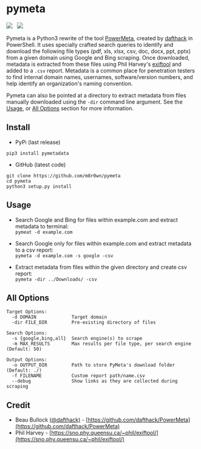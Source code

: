 # pymeta
![](https://img.shields.io/badge/Python-3.6+-blue.svg)&nbsp;&nbsp;
![](https://img.shields.io/badge/License-GPL%203.0-green.svg)


Pymeta is a Python3 rewrite of the tool [PowerMeta](https://github.com/dafthack/PowerMeta), created by [dafthack](https://twitter.com/dafthack) in PowerShell. It uses specially crafted search queries to identify and download the following file types (pdf, xls, xlsx, csv, doc, docx, ppt, pptx) from a given domain using Google and Bing scraping. Once downloaded, metadata is extracted from these files using Phil Harvey's [exiftool](https://sno.phy.queensu.ca/~phil/exiftool/) and added to a ```.csv``` report. Metadata is a common place for penetration testers to find internal domain names, usernames, software/version numbers, and help identify an organization's naming convention.

Pymeta can also be pointed at a directory to extract metadata from files manually downloaded using the ```-dir``` command line argument. See the [Usage](#Usage), or [All Options](#All-Options) section for more information. 


## Install
* PyPi (last release)
```
pip3 install pymetadata
```

* GitHub (latest code)
```
git clone https://github.com/m8r0wn/pymeta
cd pymeta
python3 setup.py install
```

## Usage
* Search Google and Bing for files within example.com and extract metadata to terminal:<br>
```pymeat -d example.com```

* Search Google only for files within example.com and extract metadata to a csv report:<br>
```pymeta -d example.com -s google -csv```

* Extract metadata from files within the given directory and create csv report:<br>
```pymeta -dir ../Downloads/ -csv```


## All Options
```
Target Options:
  -d DOMAIN             Target domain
  -dir FILE_DIR         Pre-existing directory of files

Search Options:
  -s {google,bing,all}  Search engine(s) to scrape
  -m MAX_RESULTS        Max results per file type, per search engine (Default: 50)

Output Options:
  -o OUTPUT_DIR         Path to store PyMeta's download folder (Default: ./)
  -f FILENAME           Custom report path/name.csv
  --debug               Show links as they are collected during scraping
```
    
## Credit
- Beau Bullock [(@dafthack)](https://twitter.com/dafthack) - [https://github.com/dafthack/PowerMeta](https://github.com/dafthack/PowerMeta)
- Phil Harvey - [https://sno.phy.queensu.ca/~phil/exiftool/](https://sno.phy.queensu.ca/~phil/exiftool/)
